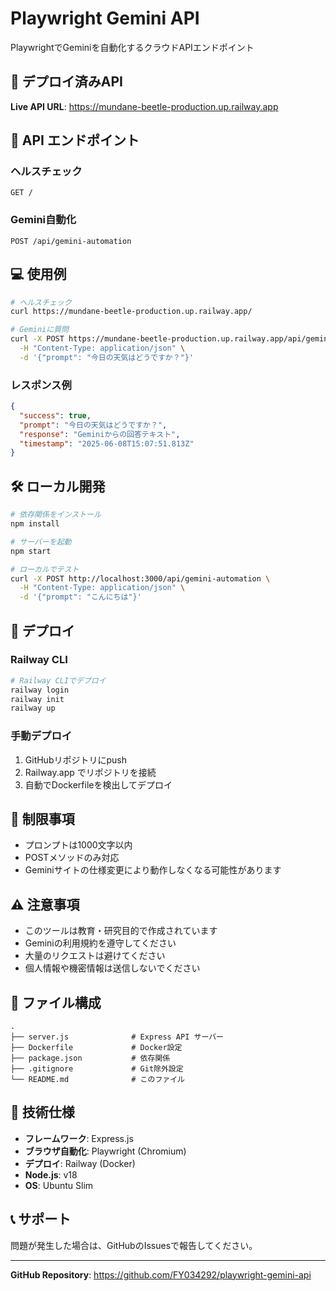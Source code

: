 # Playwright Gemini API

PlaywrightでGeminiを自動化するクラウドAPIエンドポイント

## 🚀 デプロイ済みAPI

**Live API URL**: https://mundane-beetle-production.up.railway.app

## 📡 API エンドポイント

### ヘルスチェック
```
GET /
```

### Gemini自動化
```
POST /api/gemini-automation
```

## 💻 使用例

```bash
# ヘルスチェック
curl https://mundane-beetle-production.up.railway.app/

# Geminiに質問
curl -X POST https://mundane-beetle-production.up.railway.app/api/gemini-automation \
  -H "Content-Type: application/json" \
  -d '{"prompt": "今日の天気はどうですか？"}'
```

### レスポンス例
```json
{
  "success": true,
  "prompt": "今日の天気はどうですか？",
  "response": "Geminiからの回答テキスト",
  "timestamp": "2025-06-08T15:07:51.813Z"
}
```

## 🛠️ ローカル開発

```bash
# 依存関係をインストール
npm install

# サーバーを起動
npm start

# ローカルでテスト
curl -X POST http://localhost:3000/api/gemini-automation \
  -H "Content-Type: application/json" \
  -d '{"prompt": "こんにちは"}'
```

## 🐳 デプロイ

### Railway CLI
```bash
# Railway CLIでデプロイ
railway login
railway init
railway up
```

### 手動デプロイ
1. GitHubリポジトリにpush
2. Railway.app でリポジトリを接続
3. 自動でDockerfileを検出してデプロイ

## 📝 制限事項

- プロンプトは1000文字以内
- POSTメソッドのみ対応
- Geminiサイトの仕様変更により動作しなくなる可能性があります

## ⚠️ 注意事項

- このツールは教育・研究目的で作成されています
- Geminiの利用規約を遵守してください
- 大量のリクエストは避けてください
- 個人情報や機密情報は送信しないでください

## 📁 ファイル構成

```
.
├── server.js              # Express API サーバー
├── Dockerfile             # Docker設定
├── package.json           # 依存関係
├── .gitignore             # Git除外設定
└── README.md              # このファイル
```

## 🔧 技術仕様

- **フレームワーク**: Express.js
- **ブラウザ自動化**: Playwright (Chromium)
- **デプロイ**: Railway (Docker)
- **Node.js**: v18
- **OS**: Ubuntu Slim

## 📞 サポート

問題が発生した場合は、GitHubのIssuesで報告してください。

---

**GitHub Repository**: https://github.com/FY034292/playwright-gemini-api